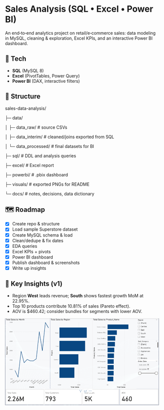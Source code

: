 # Sales Analysis (SQL • Excel • Power BI)

An end‑to‑end analytics project on retail/e‑commerce sales: data modeling in MySQL, cleaning & exploration, Excel KPIs, and an interactive Power BI dashboard.

## 🔧 Tech
- **SQL** (MySQL 8)
- **Excel** (PivotTables, Power Query)
- **Power BI** (DAX, interactive filters)

## 📂 Structure
sales-data-analysis/

├─ data/

│ ├─ data_raw/ # source CSVs

│ ├─ data_interim/ # cleaned/joins exported from SQL

│ └─ data_processed/ # final datasets for BI

├─ sql/ # DDL and analysis queries

├─ excel/ # Excel report

├─ powerbi/ # .pbix dashboard

├─ visuals/ # exported PNGs for README

└─ docs/ # notes, decisions, data dictionary

## 🗺️ Roadmap
- [x] Create repo & structure
- [x] Load sample Superstore dataset
- [x] Create MySQL schema & load
- [x] Clean/dedupe & fix dates
- [x] EDA queries
- [x] Excel KPIs + pivots
- [x] Power BI dashboard
- [x] Publish dashboard & screenshots
- [x] Write up insights

## 🔎 Key Insights (v1)
- Region **West** leads revenue; **South** shows fastest growth MoM at 22.95%.
- Top 10 products contribute 10.81% of sales (Pareto effect).
- AOV is $460.42; consider bundles for segments with lower AOV.

![Overview](visuals/dashboard_overview.PNG)


